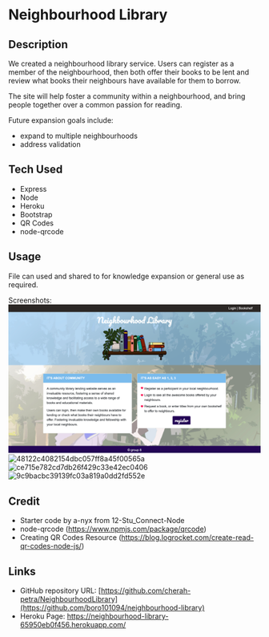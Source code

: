 # Neighbourhood Library 

## Description

We created a neighbourhood library service. Users can register as a member of the neighbourhood, then both offer their books to be lent and review what books their neighbours have available for them to borrow. 

The site will help foster a community within a neighbourhood, and bring people together over a common passion for reading.

Future expansion goals include:
 
- expand to multiple neighbourhoods
- address validation

## Tech Used

- Express
- Node
- Heroku
- Bootstrap
- QR Codes
- node-qrcode

## Usage

File can used and shared to for knowledge expansion or general use as required. 

Screenshots: ![Neighbourhoodlibrary](public/img/screencapture-127-0-0-1-5501-index3-html-2023-06-18-13_04_33.png)
![48122c4082154dbc057ff8a45f00565a](https://github.com/cherah-petra/NeighbourhoodLibrary/assets/33495492/ab4f4887-30a2-4539-872a-48b70be69ad0)
![ce715e782cd7db26f429c33e42ec0406](https://github.com/cherah-petra/NeighbourhoodLibrary/assets/33495492/0102270e-3da6-4b2d-8373-43ea3d15b562)
 ![9c9bacbc39139fc03a819a0dd2fd552e](https://github.com/cherah-petra/NeighbourhoodLibrary/assets/33495492/b5419e72-9c80-4480-8a94-e64615ac4b2b)


## Credit

- Starter code by a-nyx from 12-Stu_Connect-Node
- node-qrcode (https://www.npmjs.com/package/qrcode)
- Creating QR Codes Resource (https://blog.logrocket.com/create-read-qr-codes-node-js/)

## Links

- GitHub repository URL: [https://github.com/cherah-petra/NeighbourhoodLibrary](https://github.com/boro101094/neighbourhood-library)
- Heroku Page: https://neighbourhood-library-65950eb0f456.herokuapp.com/
